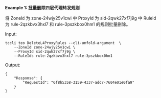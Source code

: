 **Example 1: 批量删除四层代理转发规则**

将 ZoneId 为 zone-24wjy25v1cwi 中 ProxyId 为 sid-2qwk27xf7j9g 中 RuleId 为 rule-2qzkbvx3hxl7 和 rule-3pszkbox0hm1 的规则批量删除。

Input: 

```
tccli teo DeleteL4ProxyRules --cli-unfold-argument  \
    --ZoneId zone-24wjy25v1cwi \
    --ProxyId sid-2qwk27xf7j9g \
    --RuleIds rule-2qzkbvx3hxl7 rule-3pszkbox0hm1
```

Output: 
```
{
    "Response": {
        "RequestId": "6f8h5358-3159-4337-adc7-7604e01e0fa9"
    }
}
```

